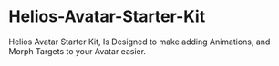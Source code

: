 # Helios-Avatar-Starter-Kit
Helios Avatar Starter Kit, Is Designed to make adding Animations, and Morph Targets to your Avatar easier.
